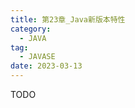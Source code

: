 ```yaml
---
title: 第23章_Java新版本特性
category:
  - JAVA
tag: 
  - JAVASE
date: 2023-03-13
---
```


<!-- more -->

TODO